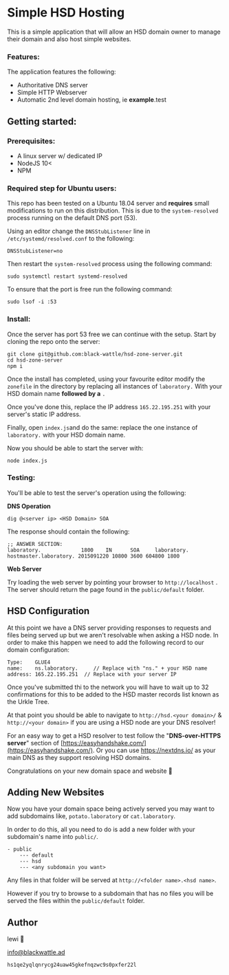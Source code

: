 # Simple HSD Hosting

This is a simple application that will allow an HSD domain owner to manage their domain and also host simple websites.

### Features:

The application features the following:

- Authoritative DNS server
- Simple HTTP Webserver
- Automatic 2nd level domain hosting, ie **example**.test

## Getting started:

### Prerequisites:

- A linux server w/ dedicated IP
- NodeJS 10<
- NPM

### Required step for Ubuntu users:

This repo has been tested on a Ubuntu 18.04 server and **requires** small modifications to run on this distribution. This is due to the `system-resolved` process running on the default DNS port (53).

Using an editor change the `DNSStubListener` line in `/etc/systemd/resolved.conf` to the following:

```
DNSStubListener=no
```

Then restart the `system-resolved` process using the following command:

```
sudo systemctl restart systemd-resolved
```

To ensure that the port is free run the following command:

```
sudo lsof -i :53
```

### Install:

Once the server has port 53 free we can continue with the setup. Start by cloning the repo onto the server:

```
git clone git@github.com:black-wattle/hsd-zone-server.git
cd hsd-zone-server
npm i
```

Once the install has completed, using your favourite editor modify the `zonefile` in the directory by replacing all instances of `laboratory.` With your HSD domain name **followed by a** `.`

Once you've done this, replace the IP address `165.22.195.251` with your server's static IP address. 

Finally, open `index.js`and do the same: replace the one instance of `laboratory.` with your HSD domain name.

Now you should be able to start the server with:

```
node index.js
```

### Testing:

You'll be able to test the server's operation using the following:

**DNS Operation**

```
dig @<server ip> <HSD Domain> SOA
```

The response should contain the following:

```
;; ANSWER SECTION:
laboratory.             1800    IN      SOA     laboratory. hostmaster.laboratory. 2015091220 10800 3600 604800 1800
```

**Web Server**

Try loading the web server by pointing your browser to `http://localhost` . The server should return the page found in the `public/default` folder. 

## HSD Configuration

At this point we have a DNS server providing responses to requests and files being served up but we aren't resolvable when asking a HSD node. In order to make this happen we need to add the following record to our domain configuration:

```
Type:    GLUE4
name:    ns.laboratory.     // Replace with "ns." + your HSD name
address: 165.22.195.251  // Replace with your server IP

```

Once you've submitted thi to the network you will have to wait up to 32 confirmations for this to be added to the HSD master records list known as the Urkle Tree.

At that point you should be able to navigate to `http://hsd.<your domain>/` & `http://<your domain>` if you are using a HSD node are your DNS resolver! 

For an easy way to get a HSD resolver to test follow the "**DNS-over-HTTPS server**" section of [https://easyhandshake.com/](https://easyhandshake.com/). Or you can use https://nextdns.io/ as your main DNS as they support resolving HSD domains. 

Congratulations on your new domain space and website 🎉

## Adding New Websites

Now you have your domain space being actively served you may want to add subdomains like, `potato.laboratory` or `cat.laboratory`. 

In order to do this, all you need to do is add a new folder with your subdomain's name into `public/`.

```
- public
	--- default
	--- hsd
	--- <any subdomain you want>
```

Any files in that folder will be served at `http://<folder name>.<hsd name>`. 

However if you try to browse to a subdomain that has no files you will be served the files within the `public/default` folder.

## Author

lewi 🥔

[info@blackwattle.ad](mailto:info@blackwattle.ad)

`hs1qe2yqlqnrycg24uaw45gkefnqzwc9s0pxfer22l`





